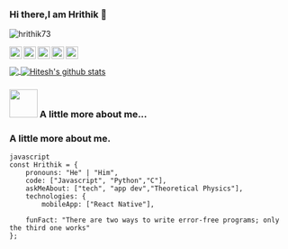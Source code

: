 ### Hi there,I am Hrithik 👋

<p align="left"> <img src="https://komarev.com/ghpvc/?username=hrithik73&label=Views&color=blue&style=plastic" alt="hrithik73" /> </p>

<a href="https://github.com/hrithik73">
  <img align="left" alt="Hrithik's Github" width="22px" src="https://cdn.jsdelivr.net/npm/simple-icons@v3/icons/github.svg" />
</a>
<a href="https://twitter.com/_hrithiksingh">
  <img align="left" alt="Hrithik's Twitter" width="22px" src="https://cdn.jsdelivr.net/npm/simple-icons@v3/icons/twitter.svg" />
</a>
<a href="https://www.instagram.com/hrithik._singh/">
  <img align="left" alt="Hrithik's Instagram" width="22px" src="https://cdn.jsdelivr.net/npm/simple-icons@v3/icons/instagram.svg" />
</a>
<a href="https://t.me/hrithiks">
  <img align="left" alt="Hrithik's Telegram" width="22px" src="https://cdn.jsdelivr.net/npm/simple-icons@v3/icons/telegram.svg" />
</a>

<a href="https://www.facebook.com/profile.php?id=100009368827172">
  <img align="left" alt="Hrithik's Facebook" width="22px" src="https://cdn.jsdelivr.net/npm/simple-icons@v3/icons/facebook.svg" />
</a>

<br/>
<br/>

<a href="https://github.com/hrithik73">
  <img align="center" src="https://github-readme-stats.vercel.app/api/top-langs/?username=hrithik73&theme=highcontrast&hide=Objective-C,Kotlin"/>
</a>
<a href="https://github.com/hrithik73">
 <img align="center" src="https://github-readme-stats.vercel.app/api?username=hrithik73&show_icons=true&theme=highcontrast&line_height=27" alt="Hitesh's github stats"/>
</a>



### <img src="https://media.giphy.com/media/VgCDAzcKvsR6OM0uWg/giphy.gif" width="50"> A little more about me... 

### A little more about me.
```
javascript
const Hrithik = {
    pronouns: "He" | "Him",
    code: ["Javascript", "Python","C"],
    askMeAbout: ["tech", "app dev","Theoretical Physics"],
    technologies: {
        mobileApp: ["React Native"],

    funFact: "There are two ways to write error-free programs; only the third one works"
};
```
